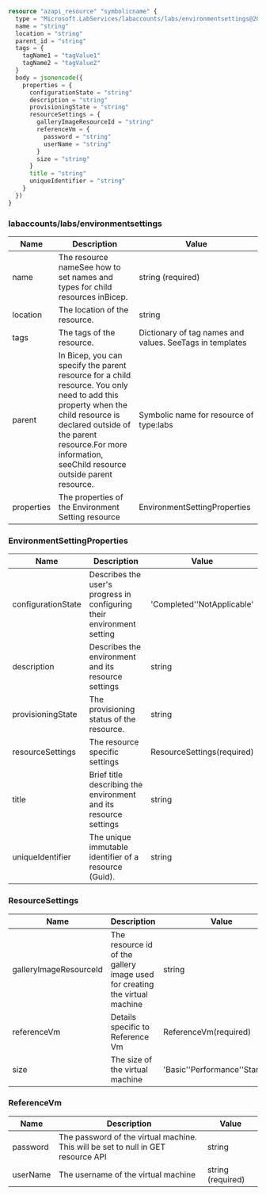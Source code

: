 ```terraform
resource "azapi_resource" "symbolicname" {
  type = "Microsoft.LabServices/labaccounts/labs/environmentsettings@2018-10-15"
  name = "string"
  location = "string"
  parent_id = "string"
  tags = {
    tagName1 = "tagValue1"
    tagName2 = "tagValue2"
  }
  body = jsonencode({
    properties = {
      configurationState = "string"
      description = "string"
      provisioningState = "string"
      resourceSettings = {
        galleryImageResourceId = "string"
        referenceVm = {
          password = "string"
          userName = "string"
        }
        size = "string"
      }
      title = "string"
      uniqueIdentifier = "string"
    }
  })
}

```

### labaccounts/labs/environmentsettings

| Name | Description | Value |
|-|-|-|
| name | The resource nameSee how to set names and types for child resources inBicep. | string (required) |
| location | The location of the resource. | string |
| tags | The tags of the resource. | Dictionary of tag names and values. SeeTags in templates |
| parent | In Bicep, you can specify the parent resource for a child resource. You only need to add this property when the child resource is declared outside of the parent resource.For more information, seeChild resource outside parent resource. | Symbolic name for resource of type:labs |
| properties | The properties of the Environment Setting resource | EnvironmentSettingProperties |


### EnvironmentSettingProperties

| Name | Description | Value |
|-|-|-|
| configurationState | Describes the user's progress in configuring their environment setting | 'Completed''NotApplicable' |
| description | Describes the environment and its resource settings | string |
| provisioningState | The provisioning status of the resource. | string |
| resourceSettings | The resource specific settings | ResourceSettings(required) |
| title | Brief title describing the environment and its resource settings | string |
| uniqueIdentifier | The unique immutable identifier of a resource (Guid). | string |


### ResourceSettings

| Name | Description | Value |
|-|-|-|
| galleryImageResourceId | The resource id of the gallery image used for creating the virtual machine | string |
| referenceVm | Details specific to Reference Vm | ReferenceVm(required) |
| size | The size of the virtual machine | 'Basic''Performance''Standard' |


### ReferenceVm

| Name | Description | Value |
|-|-|-|
| password | The password of the virtual machine. This will be set to null in GET resource API | string |
| userName | The username of the virtual machine | string (required) |


